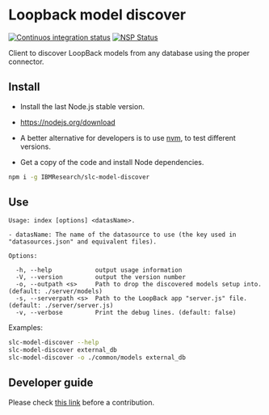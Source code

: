 # Loopback model discover

[![Continuos integration status](https://travis-ci.org/IBMResearch/slc-model-discover.svg)](https://travis-ci.org/IBMResearch/slc-model-discover)
[![NSP Status](https://nodesecurity.io/orgs/ibmresearch/projects/e12d6c60-9c19-42e2-913b-0f670cf692bb/badge)](https://nodesecurity.io/orgs/ibmresearch/projects/e12d6c60-9c19-42e2-913b-0f670cf692bb)

Client to discover LoopBack models from any database using the proper connector.


## Install

- Install the last Node.js stable version.
 - https://nodejs.org/download
 - A better alternative for developers is to use [nvm](https://github.com/creationix/nvm), to test different versions.

- Get a copy of the code and install Node dependencies.
```sh
npm i -g IBMResearch/slc-model-discover
```


## Use
```
Usage: index [options] <datasName>.

- datasName: The name of the datasource to use (the key used in "datasources.json" and equivalent files).

Options:

  -h, --help            output usage information
  -V, --version         output the version number
  -o, --outpath <s>     Path to drop the discovered models setup into. (default: ./server/models)
  -s, --serverpath <s>  Path to the LoopBack app "server.js" file. (default: ./server/server.js)
  -v, --verbose         Print the debug lines. (default: false)
```

Examples:
```sh
slc-model-discover --help
slc-model-discover external_db
slc-model-discover -o ./common/models external_db
```


## Developer guide

Please check [this link](https://github.com/IBMResearch/backend-development-guide) before a contribution.
